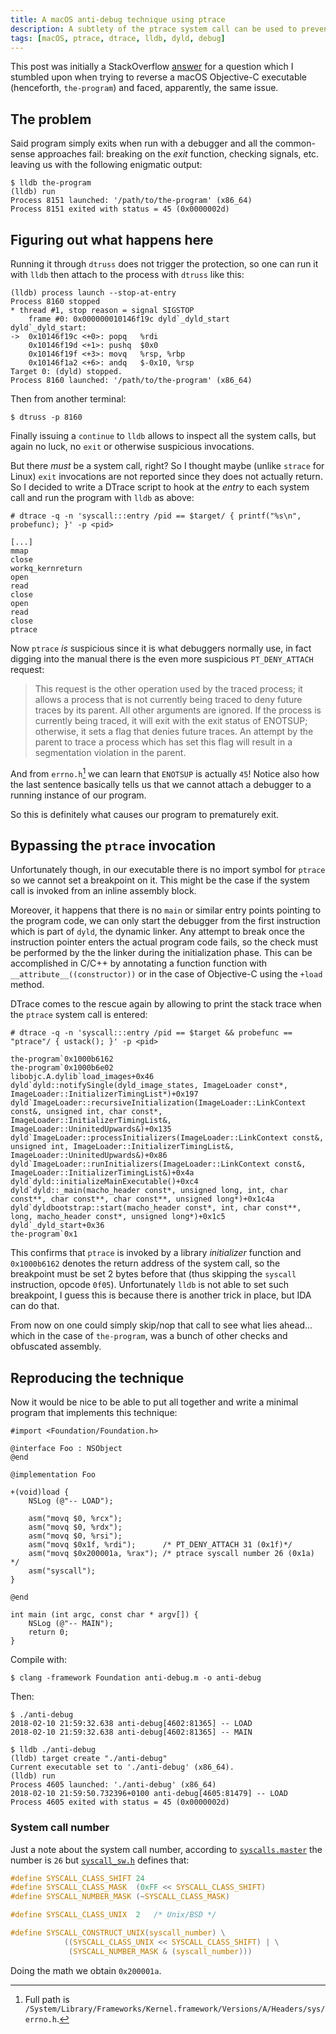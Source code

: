 ```yaml
---
title: A macOS anti-debug technique using ptrace
description: A subtlety of the ptrace system call can be used to prevent a program from being debugged on macOS.
tags: [macOS, ptrace, dtrace, lldb, dyld, debug]
---
```


This post was initially a StackOverflow [answer] for a question which I stumbled upon when trying to reverse a macOS Objective-C executable (henceforth, `the-program`) and faced, apparently, the same issue.

[answer]: https://stackoverflow.com/a/47755340/477168

## The problem

Said program simply exits when run with a debugger and all the common-sense approaches fail: breaking on the *exit* function, checking signals, etc. leaving us with the following enigmatic output:

```
$ lldb the-program
(lldb) run
Process 8151 launched: '/path/to/the-program' (x86_64)
Process 8151 exited with status = 45 (0x0000002d)
```

## Figuring out what happens here

Running it through `dtruss` does not trigger the protection, so one can run it with `lldb` then attach to the process with `dtruss` like this:

```
(lldb) process launch --stop-at-entry
Process 8160 stopped
* thread #1, stop reason = signal SIGSTOP
    frame #0: 0x000000010146f19c dyld`_dyld_start
dyld`_dyld_start:
->  0x10146f19c <+0>: popq   %rdi
    0x10146f19d <+1>: pushq  $0x0
    0x10146f19f <+3>: movq   %rsp, %rbp
    0x10146f1a2 <+6>: andq   $-0x10, %rsp
Target 0: (dyld) stopped.
Process 8160 launched: '/path/to/the-program' (x86_64)
```

Then from another terminal:

```
$ dtruss -p 8160
```

Finally issuing a `continue` to `lldb` allows to inspect all the system calls, but again no luck, no `exit` or otherwise suspicious invocations.

But there *must* be a system call, right? So I thought maybe (unlike `strace` for Linux) `exit` invocations are not reported since they does not actually return. So I decided to write a DTrace script to hook at the *entry* to each system call and run the program with `lldb` as above:

```console
# dtrace -q -n 'syscall:::entry /pid == $target/ { printf("%s\n", probefunc); }' -p <pid>

[...]
mmap
close
workq_kernreturn
open
read
close
open
read
close
ptrace
```

Now `ptrace` *is* suspicious since it is what debuggers normally use, in fact digging into the manual there is the even more suspicious `PT_DENY_ATTACH` request:

> This request is the other operation used by the traced process; it allows a process that is not currently being traced to deny future traces by its parent. All other arguments are ignored. If the process is currently being traced, it will exit with the exit status of ENOTSUP; otherwise, it sets a flag that denies future traces. An attempt by the parent to trace a process which has set this flag will result in a segmentation violation in the parent.

And from `errno.h`[^errno] we can learn that `ENOTSUP` is actually `45`! Notice also how the last sentence basically tells us that we cannot attach a debugger to a running instance of our program.

[^errno]: Full path is `/System/Library/Frameworks/Kernel.framework/Versions/A/Headers/sys/errno.h`.

So this is definitely what causes our program to prematurely exit.

## Bypassing the `ptrace` invocation

Unfortunately though, in our executable there is no import symbol for `ptrace` so we cannot set a breakpoint on it. This might be the case if the system call is invoked from an inline assembly block.

Moreover, it happens that there is no `main` or similar entry points pointing to the program code, we can only start the debugger from the first instruction which is part of `dyld`, the dynamic linker. Any attempt to break once the instruction pointer enters the actual program code fails, so the check must be performed by the the linker during the initialization phase. This can be accomplished in C/C++ by annotating a function function with `__attribute__((constructor))` or in the case of Objective-C using the `+load` method.

DTrace comes to the rescue again by allowing to print the stack trace when the `ptrace` system call is entered:

```console
# dtrace -q -n 'syscall:::entry /pid == $target && probefunc == "ptrace"/ { ustack(); }' -p <pid>

the-program`0x1000b6162
the-program`0x1000b6e02
libobjc.A.dylib`load_images+0x46
dyld`dyld::notifySingle(dyld_image_states, ImageLoader const*, ImageLoader::InitializerTimingList*)+0x197
dyld`ImageLoader::recursiveInitialization(ImageLoader::LinkContext const&, unsigned int, char const*, ImageLoader::InitializerTimingList&, ImageLoader::UninitedUpwards&)+0x135
dyld`ImageLoader::processInitializers(ImageLoader::LinkContext const&, unsigned int, ImageLoader::InitializerTimingList&, ImageLoader::UninitedUpwards&)+0x86
dyld`ImageLoader::runInitializers(ImageLoader::LinkContext const&, ImageLoader::InitializerTimingList&)+0x4a
dyld`dyld::initializeMainExecutable()+0xc4
dyld`dyld::_main(macho_header const*, unsigned long, int, char const**, char const**, char const**, unsigned long*)+0x1c4a
dyld`dyldbootstrap::start(macho_header const*, int, char const**, long, macho_header const*, unsigned long*)+0x1c5
dyld`_dyld_start+0x36
the-program`0x1
```

This confirms that `ptrace` is invoked by a library *initializer* function and `0x1000b6162` denotes the return address of the system call, so the breakpoint must be set 2 bytes before that (thus skipping the `syscall` instruction, opcode `0f05`). Unfortunately `lldb` is not able to set such breakpoint, I guess this is because there is another trick in place, but IDA can do that.

From now on one could simply skip/nop that call to see what lies ahead... which in the case of `the-program`, was a bunch of other checks and obfuscated assembly.

## Reproducing the technique

Now it would be nice to be able to put all together and write a minimal program that implements this technique:

```objc
#import <Foundation/Foundation.h>

@interface Foo : NSObject
@end

@implementation Foo

+(void)load {
    NSLog (@"-- LOAD");

    asm("movq $0, %rcx");
    asm("movq $0, %rdx");
    asm("movq $0, %rsi");
    asm("movq $0x1f, %rdi");      /* PT_DENY_ATTACH 31 (0x1f)*/
    asm("movq $0x200001a, %rax"); /* ptrace syscall number 26 (0x1a) */
    asm("syscall");
}

@end

int main (int argc, const char * argv[]) {
    NSLog (@"-- MAIN");
    return 0;
}
```

Compile with:

```console
$ clang -framework Foundation anti-debug.m -o anti-debug
```

Then:

```console
$ ./anti-debug
2018-02-10 21:59:32.638 anti-debug[4602:81365] -- LOAD
2018-02-10 21:59:32.638 anti-debug[4602:81365] -- MAIN

$ lldb ./anti-debug
(lldb) target create "./anti-debug"
Current executable set to './anti-debug' (x86_64).
(lldb) run
Process 4605 launched: './anti-debug' (x86_64)
2018-02-10 21:59:50.732396+0100 anti-debug[4605:81479] -- LOAD
Process 4605 exited with status = 45 (0x0000002d)
```

### System call number

Just a note about the system call number, according to [`syscalls.master`] the number is `26` but [`syscall_sw.h`] defines that:

```c
#define SYSCALL_CLASS_SHIFT	24
#define SYSCALL_CLASS_MASK	(0xFF << SYSCALL_CLASS_SHIFT)
#define SYSCALL_NUMBER_MASK	(~SYSCALL_CLASS_MASK)

#define SYSCALL_CLASS_UNIX	2	/* Unix/BSD */

#define SYSCALL_CONSTRUCT_UNIX(syscall_number) \
			((SYSCALL_CLASS_UNIX << SYSCALL_CLASS_SHIFT) | \
			 (SYSCALL_NUMBER_MASK & (syscall_number)))
```

Doing the math we obtain `0x200001a`.

[`syscalls.master`]: https://opensource.apple.com/source/xnu/xnu-4570.1.46/bsd/kern/syscalls.master
[`syscall_sw.h`]: https://opensource.apple.com/source/xnu/xnu-4570.1.46/osfmk/mach/i386/syscall_sw.h
